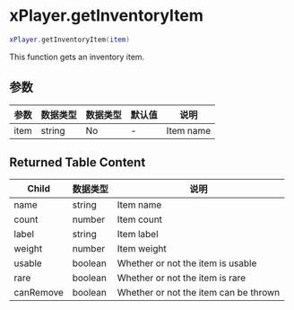 # xPlayer.getInventoryItem

```lua
xPlayer.getInventoryItem(item)
```

This function gets an inventory item.

## 参数

| 参数 | 数据类型 | 数据类型 | 默认值 | 说明 |
|----------|-----------|----------|---------------|-------------|
| item     | string    | No       | -             | Item name   |

## Returned Table Content

| Child     | 数据类型 | 说明                           |
|-----------|-----------|---------------------------------------|
| name      | string    | Item name                             |
| count     | number    | Item count                            |
| label     | string    | Item label                            |
| weight    | number    | Item weight                           |
| usable    | boolean   | Whether or not the item is usable     |
| rare      | boolean   | Whether or not the item is rare       |
| canRemove | boolean   | Whether or not the item can be thrown |
